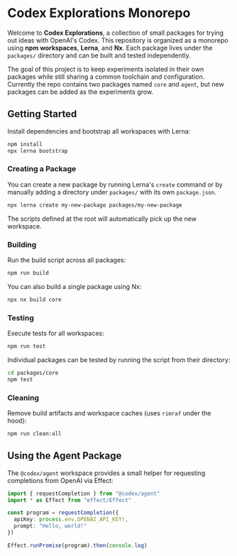 # Codex Explorations Monorepo

Welcome to **Codex Explorations**, a collection of small packages for trying out
ideas with OpenAI's Codex. This repository is organized as a monorepo using
**npm workspaces**, **Lerna**, and **Nx**. Each package lives under the
`packages/` directory and can be built and tested independently.

The goal of this project is to keep experiments isolated in their own packages
while still sharing a common toolchain and configuration. Currently the repo
contains two packages named `core` and `agent`, but new packages can be added as
the experiments grow.

## Getting Started

Install dependencies and bootstrap all workspaces with Lerna:

```bash
npm install
npx lerna bootstrap
```

### Creating a Package

You can create a new package by running Lerna's `create` command or by manually
adding a directory under `packages/` with its own `package.json`.

```bash
npx lerna create my-new-package packages/my-new-package
```

The scripts defined at the root will automatically pick up the new workspace.

### Building

Run the build script across all packages:

```bash
npm run build
```

You can also build a single package using Nx:

```bash
npx nx build core
```

### Testing

Execute tests for all workspaces:

```bash
npm run test
```

Individual packages can be tested by running the script from their directory:

```bash
cd packages/core
npm test
```

### Cleaning

Remove build artifacts and workspace caches (uses `rimraf` under the hood):

```bash
npm run clean:all
```

## Using the Agent Package

The `@codex/agent` workspace provides a small helper for requesting completions from OpenAI via Effect:

```ts
import { requestCompletion } from "@codex/agent"
import * as Effect from "effect/Effect"

const program = requestCompletion({
  apiKey: process.env.OPENAI_API_KEY!,
  prompt: "Hello, world!"
})

Effect.runPromise(program).then(console.log)
```

